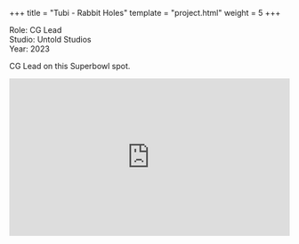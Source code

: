 +++
title = "Tubi - Rabbit Holes"
template = "project.html"
weight = 5
+++

Role: CG Lead  
Studio: Untold Studios  
Year: 2023  

CG Lead on this Superbowl spot.

<div style="padding:56.25% 0 0 0;position:relative;"><iframe src="https://player.vimeo.com/video/998339554?h=e030fb240a&amp;badge=0&amp;autopause=0&amp;player_id=0&amp;app_id=58479" frameborder="0" allow="autoplay; fullscreen; picture-in-picture; clipboard-write" style="position:absolute;top:0;left:0;width:100%;height:100%;" title="tubi_rabbit"></iframe></div><script src="https://player.vimeo.com/api/player.js"></script>
